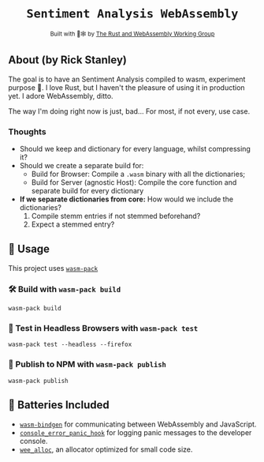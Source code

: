 <div align="center">

  <h1><code>Sentiment Analysis WebAssembly</code></h1>

  <small>Built with 🦀🕸 by <a href="https://rustwasm.github.io/">The Rust and WebAssembly Working Group</a></small>
</div>

## About (by Rick Stanley)

The goal is to have an Sentiment Analysis compiled to wasm, experiment purpose 🧪.
I love Rust, but I haven't the pleasure of using it in production yet.
I adore WebAssembly, ditto.

The way I'm doing right now is just, bad... For most, if not every, use case.

### Thoughts
- Should we keep and dictionary for every language, whilst compressing it?
- Should we create a separate build for:
  - Build for Browser: Compile a `.wasm` binary with all the dictionaries;
  - Build for Server (agnostic Host): Compile the core function and separate build for every dictionary
- **If we separate dictionaries from core:** How would we include the dictionaries?
  1. Compile stemm entries if not stemmed beforehand?
  2. Expect a stemmed entry?

## 🚴 Usage

This project uses [`wasm-pack`](https://github.com/RickStanley/sentimentos/blob/d6c803f33fd2e26b761a415a0edb41f0f152566d/README.md#L5)

### 🛠️ Build with `wasm-pack build`

```
wasm-pack build
```

### 🔬 Test in Headless Browsers with `wasm-pack test`

```
wasm-pack test --headless --firefox
```

### 🎁 Publish to NPM with `wasm-pack publish`

```
wasm-pack publish
```

## 🔋 Batteries Included

* [`wasm-bindgen`](https://github.com/rustwasm/wasm-bindgen) for communicating
  between WebAssembly and JavaScript.
* [`console_error_panic_hook`](https://github.com/rustwasm/console_error_panic_hook)
  for logging panic messages to the developer console.
* [`wee_alloc`](https://github.com/rustwasm/wee_alloc), an allocator optimized
  for small code size.
